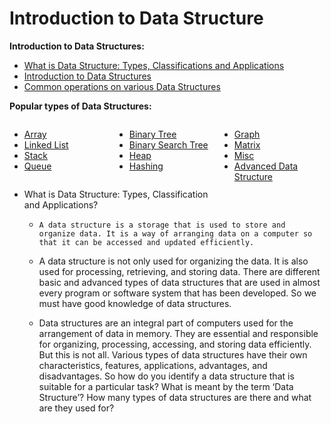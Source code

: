 # Introduction to Data Structure

<p style="text-align: left;"><strong>Introduction to Data Structures:</strong></p>
<ul>
<li><a href="https://www.geeksforgeeks.org/what-is-data-structure-types-classifications-and-applications/" target="_blank">What is Data Structure: Types, Classifications and Applications</a></li>
<li><a href="https://www.geeksforgeeks.org/introduction-to-data-structures/" target="_blank">Introduction to Data Structures</a></li>
<li><a href="https://www.geeksforgeeks.org/common-operations-on-various-data-structures/" target="_blank">Common operations on various Data Structures</a></li>
</ul>
<p style="text-align: left;"><strong>Popular types of Data Structures:</strong></p>
<div>
<div style="width: 33.33%; float: left;">
<ul>
<li style="text-align: left;"><a href="https://www.geeksforgeeks.org/array/">Array</a></li>
<li style="text-align: left;"><a href="https://www.geeksforgeeks.org/data-structures/linked-list/">Linked List</a></li>
<li style="text-align: left;"><a href="https://www.geeksforgeeks.org/stack/">Stack</a></li>
<li style="text-align: left;"><a href="https://www.geeksforgeeks.org/queue/">Queue</a></li>
</ul>
</div>
<div style="width: 33.33%; display: inline-block;">
<ul>
<li style="text-align: left;"><a href="https://www.geeksforgeeks.org/binary-tree-2/">Binary Tree</a></li>
<li style="text-align: left;"><a href="https://www.geeksforgeeks.org/binary-search-tree/">Binary Search Tree</a></li>
<li style="text-align: left;"><a href="https://www.geeksforgeeks.org/heap/">Heap</a></li>
<li style="text-align: left;"><a href="https://www.geeksforgeeks.org/hashing/">Hashing</a></li>
</ul>
</div>
<div style="width: 33.33%; float: right;">
<ul>
<li style="text-align: left;"><a href="https://www.geeksforgeeks.org/graph-data-structure-and-algorithms/">Graph</a></li>
<li style="text-align: left;"><a href="https://www.geeksforgeeks.org/matrix/">Matrix</a></li>
<li style="text-align: left;"><a href="#Misc">Misc</a></li>
<li style="text-align: left;"><a href="https://www.geeksforgeeks.org/advanced-data-structures/">Advanced Data Structure</a></li>
</ul>
</div>
</div>

* What is Data Structure: Types, Classification and Applications?
	- `A data structure is a storage that is used to store and organize data. It is a way of arranging data on a computer so that it can be accessed and updated efficiently.`
	- A data structure is not only used for organizing the data. It is also used for processing, retrieving, and storing data. There are different basic and advanced types of data structures that are used in almost every program or software system that has been developed. So we must have good knowledge of data structures. 

	- Data structures are an integral part of computers used for the arrangement of data in memory. They are essential and responsible for organizing, processing, accessing, and storing data efficiently. But this is not all. Various types of data structures have their own characteristics, features, applications, advantages, and disadvantages. So how do you identify a data structure that is suitable for a particular task? What is meant by the term ‘Data Structure’? How many types of data structures are there and what are they used for?
